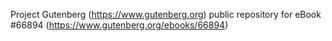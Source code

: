 Project Gutenberg (https://www.gutenberg.org) public repository for
eBook #66894 (https://www.gutenberg.org/ebooks/66894)

